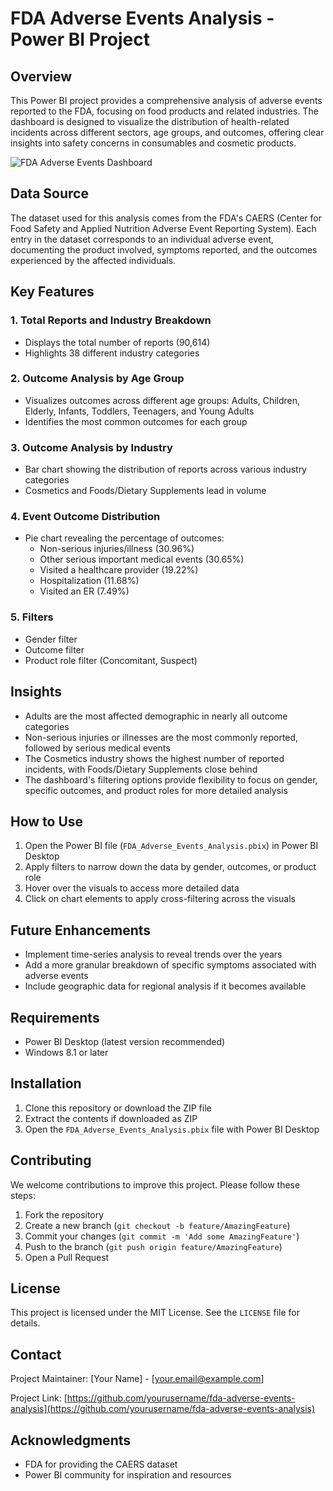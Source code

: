 # FDA Adverse Events Analysis - Power BI Project

## Overview

This Power BI project provides a comprehensive analysis of adverse events reported to the FDA, focusing on food products and related industries. The dashboard is designed to visualize the distribution of health-related incidents across different sectors, age groups, and outcomes, offering clear insights into safety concerns in consumables and cosmetic products.

![FDA Adverse Events Dashboard](https://eu-images.contentstack.com/v3/assets/blt14ac89070d5e4751/blt42631236be098804/6639380e60bdf4dd8c573573/Apple_(1).png?width=1280&auto=webp&quality=95&format=jpg&disable=upscale)

## Data Source

The dataset used for this analysis comes from the FDA's CAERS (Center for Food Safety and Applied Nutrition Adverse Event Reporting System). Each entry in the dataset corresponds to an individual adverse event, documenting the product involved, symptoms reported, and the outcomes experienced by the affected individuals.

## Key Features

### 1. Total Reports and Industry Breakdown
- Displays the total number of reports (90,614)
- Highlights 38 different industry categories

### 2. Outcome Analysis by Age Group
- Visualizes outcomes across different age groups: Adults, Children, Elderly, Infants, Toddlers, Teenagers, and Young Adults
- Identifies the most common outcomes for each group

### 3. Outcome Analysis by Industry
- Bar chart showing the distribution of reports across various industry categories
- Cosmetics and Foods/Dietary Supplements lead in volume

### 4. Event Outcome Distribution
- Pie chart revealing the percentage of outcomes:
  - Non-serious injuries/illness (30.96%)
  - Other serious important medical events (30.65%)
  - Visited a healthcare provider (19.22%)
  - Hospitalization (11.68%)
  - Visited an ER (7.49%)

### 5. Filters
- Gender filter
- Outcome filter
- Product role filter (Concomitant, Suspect)

## Insights

- Adults are the most affected demographic in nearly all outcome categories
- Non-serious injuries or illnesses are the most commonly reported, followed by serious medical events
- The Cosmetics industry shows the highest number of reported incidents, with Foods/Dietary Supplements close behind
- The dashboard's filtering options provide flexibility to focus on gender, specific outcomes, and product roles for more detailed analysis

## How to Use

1. Open the Power BI file (`FDA_Adverse_Events_Analysis.pbix`) in Power BI Desktop
2. Apply filters to narrow down the data by gender, outcomes, or product role
3. Hover over the visuals to access more detailed data
4. Click on chart elements to apply cross-filtering across the visuals

## Future Enhancements

- Implement time-series analysis to reveal trends over the years
- Add a more granular breakdown of specific symptoms associated with adverse events
- Include geographic data for regional analysis if it becomes available

## Requirements

- Power BI Desktop (latest version recommended)
- Windows 8.1 or later

## Installation

1. Clone this repository or download the ZIP file
2. Extract the contents if downloaded as ZIP
3. Open the `FDA_Adverse_Events_Analysis.pbix` file with Power BI Desktop

## Contributing

We welcome contributions to improve this project. Please follow these steps:

1. Fork the repository
2. Create a new branch (`git checkout -b feature/AmazingFeature`)
3. Commit your changes (`git commit -m 'Add some AmazingFeature'`)
4. Push to the branch (`git push origin feature/AmazingFeature`)
5. Open a Pull Request

## License

This project is licensed under the MIT License. See the `LICENSE` file for details.

## Contact

Project Maintainer: [Your Name] - [your.email@example.com]

Project Link: [https://github.com/yourusername/fda-adverse-events-analysis](https://github.com/yourusername/fda-adverse-events-analysis)

## Acknowledgments

- FDA for providing the CAERS dataset
- Power BI community for inspiration and resources
